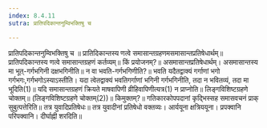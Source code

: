 ```yaml
---
index: 8.4.11
sutra: प्रातिपदिकान्तनुम्विभक्तिषु च

---
```

 प्रातिपदिकान्तनुम्विभक्तिषु च ॥ प्रातिदिकान्तस्य णत्वे समासान्तग्रहणमसमासान्तप्रतिषेधार्थम्॥ प्रातिपदिकान्तस्य णत्वे समासान्तग्रहणं कर्तव्यम्॥ किं प्रयोजनम्?॥ असमासान्तप्रतिषेधार्थम्। असमासान्तस्य मा भूत्-गर्गभगिनी  दक्षभगिनीति॥ न वा भवति-गर्गभगिणीति?॥ भवति यदैतद्वाक्यं गर्गाणां भगो गर्गभगः,गर्गभगोऽस्याऽस्तीति। यदा त्वेतद्वाक्यं भवतिगर्गाणां भगिनी गर्गभगिनीति, तदा न भवितव्यं, तदा मा भूदिति(1)॥ यदि समासान्तग्रहणं क्रियते माषवापिणी व्रीहिवापिणीत्यत्र(1) न प्राप्नोति॥ लिङ्गविशिष्टग्रहणे चोक्तम्॥ (लिङ्गविशिष्टग्रहणे चोक्तम्(2))॥ किमुक्तम्?॥ गतिकारकोपपदानां कृदि्भस्सह समासवचनं प्राक् सुबुत्पत्तेरिति॥ तत्र युवादिप्रतिषेधः॥ तत्र युवादीनां प्रतिषेधो वक्तव्यः। आर्ययूना क्षत्रिययूना। प्रपक्वानि परिपक्वानि। दीर्घाह्नी शरदिति॥ 